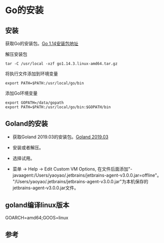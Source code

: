 # Go的安装

## 安装

获取Go的安装包。[Go 1.14安装包地址](https://dl.google.com/go/go1.14.3.linux-amd64.tar.gz)

解压安装包
```
tar -C /usr/local -xzf go1.14.3.linux-amd64.tar.gz
```

将执行文件添加到环境变量
```
export PATH=$PATH:/usr/local/go/bin
```

添加Go环境变量
```
export GOPATH=/data/gopath
export PATH=$PATH:/usr/local/go/bin:$GOPATH/bin
```

## Goland的安装

+ 获取Goland 2019.03的安装包。[Goland 2019.03](https://www.jetbrains.com/go/download/other.html)

+ 安装或者解压。

+ 选择试用。

+ 菜单 -> Help -> Edit Custom VM Options, 在文件后面添加"-javaagent:/Users/yaoyao/.jetbrains/jetbrains-agent-v3.0.0.jar=offline"。
"/Users/yaoyao/.jetbrains/jetbrains-agent-v3.0.0.jar"为本机保存的jetbrains-agent-v3.0.0.jar文件。


## goland编译linux版本

GOARCH=amd64;GOOS=linux

## 参考